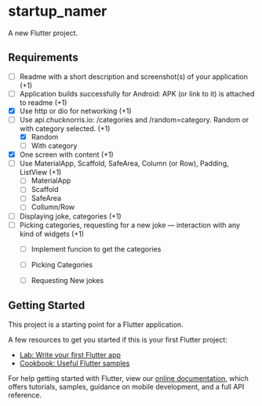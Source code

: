 # startup_namer

A new Flutter project.

## Requirements

- [ ] Readme with a short description and screenshot(s) of your application (+1)
- [ ] Application builds successfully for Android: APK (or link to it) is attached to readme (+1)
- [x] Use http or dio for networking (+1)
- [ ] Use api.chucknorris.io: /categories and /random=category. Random or with category selected. (+1)
  - [x] Random
  - [ ] With category
- [x] One screen with content (+1)
- [ ] Use MaterialApp, Scaffold, SafeArea, Column (or Row), Padding, ListView (+1)
  - [ ] MaterialApp
  - [ ] Scaffold
  - [ ] SafeArea
  - [ ] Collumn/Row
- [ ] Displaying joke, categories (+1)
- [ ] Picking categories, requesting for a new joke — interaction with any kind of widgets (+1)
  - [ ] Implement funcion to get the categories
  - [ ] Picking Categories
  - [ ] Requesting New jokes


## Getting Started

This project is a starting point for a Flutter application.

A few resources to get you started if this is your first Flutter project:

- [Lab: Write your first Flutter app](https://flutter.dev/docs/get-started/codelab)
- [Cookbook: Useful Flutter samples](https://flutter.dev/docs/cookbook)

For help getting started with Flutter, view our
[online documentation](https://flutter.dev/docs), which offers tutorials,
samples, guidance on mobile development, and a full API reference.
